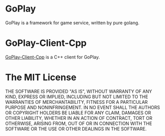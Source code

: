 # GoPlay

GoPlay is a framework for game service, written by pure golang.

# GoPlay-Client-Cpp

[GoPlay-Client-Cpp](https://github.com/Jennal/goplay-client-cpp) is a C++ client for GoPlay.

# The MIT License

THE SOFTWARE IS PROVIDED "AS IS", WITHOUT WARRANTY OF ANY KIND, EXPRESS OR IMPLIED, INCLUDING BUT NOT LIMITED TO THE WARRANTIES OF MERCHANTABILITY, FITNESS FOR A PARTICULAR PURPOSE AND NONINFRINGEMENT. IN NO EVENT SHALL THE AUTHORS OR COPYRIGHT HOLDERS BE LIABLE FOR ANY CLAIM, DAMAGES OR OTHER LIABILITY, WHETHER IN AN ACTION OF CONTRACT, TORT OR OTHERWISE, ARISING FROM, OUT OF OR IN CONNECTION WITH THE SOFTWARE OR THE USE OR OTHER DEALINGS IN THE SOFTWARE.